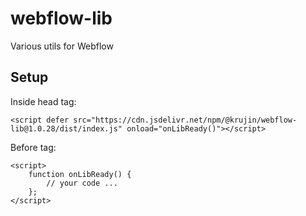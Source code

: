 # webflow-lib

Various utils for Webflow

## Setup

Inside head tag:

    <script defer src="https://cdn.jsdelivr.net/npm/@krujin/webflow-lib@1.0.28/dist/index.js" onload="onLibReady()"></script>

Before </body> tag: 

    <script>
        function onLibReady() {
            // your code ...
        };
    </script>

